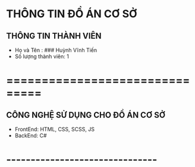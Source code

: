 # THÔNG TIN ĐỒ ÁN CƠ SỞ
## THÔNG TIN THÀNH VIÊN
* Họ và Tên : ### Huỳnh Vĩnh Tiến 
* Số lượng thành viên: 1
# ===============================
## CÔNG NGHỆ SỬ DỤNG CHO ĐỒ ÁN CƠ SỞ
* FrontEnd: HTML, CSS, SCSS, JS
* BackEnd: C# 
# -------------------------------

